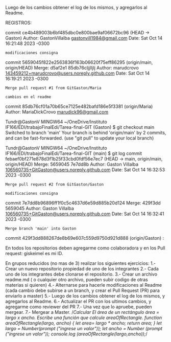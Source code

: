 Luego de los cambios obtener el log de los mismos, y agregarlos al Readme.

REGISTROS:

commit ce4b489003b6bf485dbc0e800bae9af06672bc96 (HEAD -> Gaston)
Author: GastonVillalba <gastonvill1984@gmail.com>
Date:   Sat Oct 14 16:21:48 2023 -0300

    modificaciones consigna

commit 5659045f822e2563836f163b06620f75eff86295 (origin/main, origin/HEAD)
Merge: d5af2e1 85db76cljjlljlj
Author: marudcrovo <143459212+marudcrovo@users.noreply.github.com>
Date:   Sat Oct 14 16:19:21 2023 -0300

    Merge pull request #1 from GitGaston/Maria

    cambios en el readme

commit 85db76cf01a70b65ce7125e482bafd186e5f3381 (origin/Maria)
Author: MariaDickCrovo <marudick96@gmail.com>

Tundr@GastonV MINGW64 ~/OneDrive/Instituto IF166/EDI/trabajoFinalEdi/Tarea-final-GIT (Gaston)
$ git checkout main
Switched to branch 'main'
Your branch is behind 'origin/main' by 2 commits, and can be fast-forwarded.
  (use "git pull" to update your local branch)

Tundr@GastonV MINGW64 ~/OneDrive/Instituto IF166/EDI/trabajoFinalEdi/Tarea-final-GIT (main)
$ git log
commit febaef0bf271e878d3f1b25f33cbd0fdf56e7ec7 (HEAD -> main, origin/main, origin/HEAD)
Merge: 5659045 7e7dd8b
Author: Gaston Villalba <106560735+GitGaston@users.noreply.github.com>
Date:   Sat Oct 14 16:32:53 2023 -0300

    Merge pull request #2 from GitGaston/Gaston

    modificaciones consigna

commit 7e7dd8b96896ff1f0c5c4637d6e59d885b20d124
Merge: 429f3dd 5659045
Author: Gaston Villalba <106560735+GitGaston@users.noreply.github.com>
Date:   Sat Oct 14 16:32:41 2023 -0300

    Merge branch 'main' into Gaston

commit 429f3dd888267de8b69e607c559d9750d921d888 (origin/Gaston)
:


En todos los repositorios deben agregarme como colaboradora y en los Pull request: giskeimel es mi ID.

En grupos reducidos (no mas de 3) realizar los siguientes ejercicios:
1.- Crear un nuevo repositorio propiedad de uno de los integrantes
2.- Cada uno de los integrantes debe clonarse el repositorio.
3.- Crear un archivo readme.md ( o cualquier otro archivo, pueden subir codigo de otras materias si quieren)
4.- Alternarse para hacerle modificaciones al Readme (cada cambio debe subirse a un branch, y crear el Pull Request (PR) para enviarlo a master)
5.- Luego de los cambios obtener el log de los mismos, y agregarlos al Readme.
6.- Actualizar el PR con los ultimos cambios, y agregarme como reviewer del PR
7.- Una vez que lo apruebe, pueden mergear.
7.- Mergear a Master.
/*Calcular El área de un rectángulo  área = largo x ancho. Escribe una función que calcule areaOfRectangle.
function areaOfRectangle(largo, ancho) {
    let area= largo * ancho;
    return area;
}
let largo = Number(prompt ("ingrese un valor"));
let ancho = Number (prompt ("ingrese un valor"));
console.log (areaOfRectangle(largo,ancho));*/

